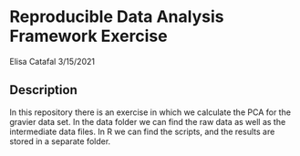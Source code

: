 Reproducible Data Analysis Framework Exercise
================
Elisa Catafal
3/15/2021

## Description

In this repository there is an exercise in which we calculate the PCA
for the gravier data set. In the data folder we can find the raw data as
well as the intermediate data files. In R we can find the scripts, and
the results are stored in a separate folder.
